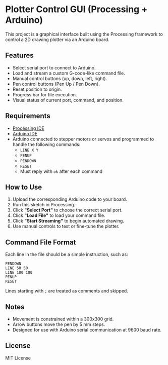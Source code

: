 # Plotter Control GUI (Processing + Arduino)

This project is a graphical interface built using the Processing framework to control a 2D drawing plotter via an Arduino board.

## Features

- Select serial port to connect to Arduino.
- Load and stream a custom G-code-like command file.
- Manual control buttons (up, down, left, right).
- Pen control buttons (Pen Up / Pen Down).
- Reset position to origin.
- Progress bar for file execution.
- Visual status of current port, command, and position.

## Requirements

- [Processing IDE](https://processing.org/download/)
- [Arduino IDE](https://www.arduino.cc/en/software)
- Arduino connected to stepper motors or servos and programmed to handle the following commands:
  - `LINE X Y`
  - `PENUP`
  - `PENDOWN`
  - `RESET`
  - Must reply with `ok` after each command

## How to Use

1. Upload the corresponding Arduino code to your board.
2. Run this sketch in Processing.
3. Click **"Select Port"** to choose the correct serial port.
4. Click **"Load File"** to load your command file.
5. Click **"Start Streaming"** to begin automated drawing.
6. Use manual controls to test or fine-tune the plotter.

## Command File Format

Each line in the file should be a simple instruction, such as:

```
PENDOWN
LINE 50 50
LINE 100 100
PENUP
RESET
```

Lines starting with `;` are treated as comments and skipped.

## Notes

- Movement is constrained within a 300x300 grid.
- Arrow buttons move the pen by 5 mm steps.
- Designed for use with Arduino serial communication at 9600 baud rate.

## License

MIT License
